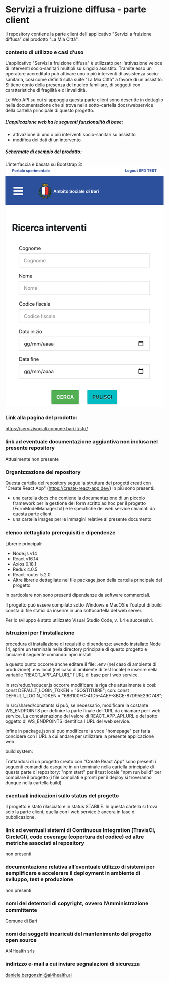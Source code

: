 # Servizi a fruizione diffusa - parte client
Il repository contiene la parte client dell'applicativo "Servizi a fruizione diffusa" del prodotto "La Mia Città".

### contesto di utilizzo e casi d’uso

L'applicativo "Servizi a fruizione diffusa" è utilizzato per l'attivazione veloce di interventi socio-sanitari multipli su singolo assistito.
Tramite esso un operatore accreditato può attivare uno o più interventi di assistenza socio-sanitaria, così come definiti sulla suite "La Mia Città" a favore di un assistito.
Si tiene conto della presenza del nucleo familiare, di soggetti con caratteristiche di fragilità e di invalidità.

Le Web API su cui si appoggia questa parte client sono descritte in dettaglio nella documentazione che si trova nella sotto-cartella docs/webservice della cartella principale di questo progetto.

##### L'applicazione web ha le seguenti funzionalità di base:
- attivazione di uno o più interventi socio-sanitari su assistito
- modifica dei dati di un intervento

##### Schermate di esempio del prodotto:

L'interfaccia è basata su Bootstrap 3:
![Interfaccia SFD](images/sfd-1.png)

### Link alla pagina del prodotto:
https://servizisociali.comune.bari.it/sfd/

### link ad eventuale documentazione aggiuntiva non inclusa nel presente repository

Attualmente non presente

### Organizzazione del repository
Questa cartella del repository segue la struttura dei progetti creati con "Create React App" (https://create-react-app.dev/)
In più sono presenti:
- una cartella docs che contiene la documentazione di un piccolo framework per la gestione dei form scritto ad hoc per il progetto (FormModelManager.txt) e le specifiche dei web service chiamati da questa parte client
- una cartella images per le immagini relative al presente documento

### elenco dettagliato prerequisiti e dipendenze

Librerie principali:
- Node.js v14
- React v16.14
- Axios 0.18.1
- Redux 4.0.5
- React-router 5.2.0
- Altre librerie dettagliate nel file package.json della cartella principale del progetto

In particolare non sono presenti dipendenze da software commerciali.

Il progetto può essere compilato sotto Windows e MacOS e l'output di build consta di file statici da inserire in una sottocartella del web server.

Per lo sviluppo è stato utilizzato Visual Studio Code, v. 1.4 e successivi.

### istruzioni per l’installazione

procedura di installazione di requisiti e dipendenze:
avendo installato Node 14, aprire un terminale nella directory principale di questo progetto e lanciare il seguente comando:
npm install

a questo punto occorre anche editare il file:
.env (nel caso di ambiente di produzione)
.env.local (nel caso di ambiente di test locale)
e inserire nella variabile "REACT_APP_API_URL" l'URL di base per i web service.

In src/redux/reducer.js occorre modificare la riga che attualmente è così:
const DEFAULT_LOGIN_TOKEN = "SOSTITUIRE";
con:
const DEFAULT_LOGIN_TOKEN = "68B100FC-41D5-4AEF-8BCE-87D95E29C748";

In src/shared/constants si può, se necessario, modificare la costante WS_ENDPOINTS per definire la parte finale dell'URL da chiamare per i web service.
La concatenazione del valore di REACT_APP_API_URL e del sotto oggetto di WS_ENDPOINTS identifica l'URL del web service.

Infine in package.json si può modificare la voce "homepage" per farla concidere con l'URL a cui andare per utilizzare la presente applicazione web.

build system:

Trattandosi di un progetto creato con "Create React App" sono presenti i seguenti comandi da eseguire in un terminale nella cartella principale di questa parte di repository:
"npm start" per il test locale
"npm run build" per compilare il progetto (i file compilati e pronti per il deploy si troveranno dunque nella cartella build)

### eventuali indicazioni sullo status del progetto

Il progetto è stato rilasciato e in status STABILE. 
In questa cartella si trova solo la parte client, quella con i web service è ancora in fase di pubblicazione.

### link ad eventuali sistemi di Continuous Integration (TravisCI, CircleCI), code coverage (copertura del codice) ed altre metriche associati al repository

non presenti

### documentazione relativa all’eventuale utilizzo di sistemi per semplificare e accelerare il deployment in ambiente di sviluppo, test e produzione

non presenti

### nomi dei detentori di copyright, ovvero l’Amministrazione committente

Comune di Bari

### nomi dei soggetti incaricati del mantenimento del progetto open source

AI4Health srls

### indirizzo e-mail a cui inviare segnalazioni di sicurezza

daniele.bergonzini@ai4health.ai
